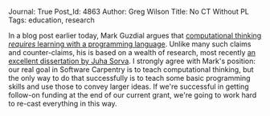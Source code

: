 Journal: True
Post_Id: 4863
Author: Greg Wilson
Title: No CT Without PL
Tags: education, research

<p>In a blog post earlier today, Mark Guzdial argues that <a href="http://computinged.wordpress.com/2012/05/24/defining-what-does-it-mean-to-understand-computing/">computational thinking <em>requires</em> learning with a programming language</a>. Unlike many such claims and counter-claims, his is based on a wealth of research, most recently <a href="http://lib.tkk.fi/Diss/2012/isbn9789526046266/isbn9789526046266.pdf">an excellent dissertation by Juha Sorva</a>. I strongly agree with Mark's position: our real goal in Software Carpentry is to teach computational thinking, but the only way to do that successfully is to teach some basic programming skills and use those to convey larger ideas. If we're successful in getting follow-on funding at the end of our current grant, we're going to work hard to re-cast everything in this way.</p>
